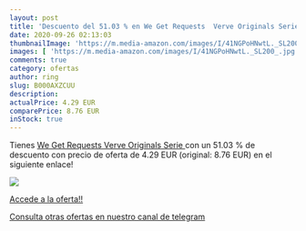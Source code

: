 ```yaml
---
layout: post
title: 'Descuento del 51.03 % en We Get Requests  Verve Originals Serie '
date: 2020-09-26 02:13:03
thumbnailImage: 'https://m.media-amazon.com/images/I/41NGPoHNwtL._SL200_.jpg'
images: [ 'https://m.media-amazon.com/images/I/41NGPoHNwtL._SL200_.jpg' ]
comments: true
category: ofertas
author: ring
slug: B000AXZCUU
description:
actualPrice: 4.29 EUR
comparePrice: 8.76 EUR
inStock: true
---
```


Tienes [We Get Requests  Verve Originals Serie ](https://www.amazon.com/dp/B000AXZCUU/?tag=redken08-20) con un 51.03 % de descuento con precio de oferta de 4.29 EUR (original: 8.76 EUR) en el siguiente enlace!

[![](https://m.media-amazon.com/images/I/41NGPoHNwtL._SL200_.jpg)](https://www.amazon.com/dp/B000AXZCUU/?tag=redken08-20)

[Accede a la oferta!!](https://www.amazon.com/dp/B000AXZCUU/?tag=redken08-20)

[Consulta otras ofertas en nuestro canal de telegram](https://t.me/s/ofertas25)
